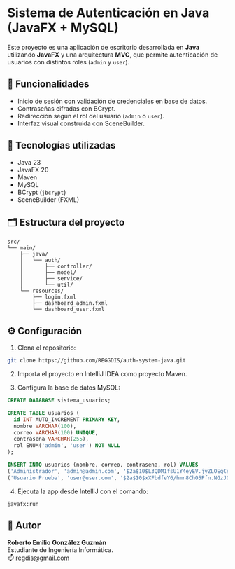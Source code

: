 # Sistema de Autenticación en Java (JavaFX + MySQL)

Este proyecto es una aplicación de escritorio desarrollada en **Java** utilizando **JavaFX** y una arquitectura **MVC**, que permite autenticación de usuarios con distintos roles (`admin` y `user`).

## 🔐 Funcionalidades
- Inicio de sesión con validación de credenciales en base de datos.
- Contraseñas cifradas con BCrypt.
- Redirección según el rol del usuario (`admin` o `user`).
- Interfaz visual construida con SceneBuilder.

## 🧰 Tecnologías utilizadas
- Java 23
- JavaFX 20
- Maven
- MySQL
- BCrypt (`jbcrypt`)
- SceneBuilder (FXML)

## 🗂️ Estructura del proyecto

```
src/
└── main/
    ├── java/
    │   └── auth/
    │       ├── controller/
    │       ├── model/
    │       ├── service/
    │       └── util/
    └── resources/
        ├── login.fxml
        ├── dashboard_admin.fxml
        └── dashboard_user.fxml
```

## ⚙️ Configuración

1. Clona el repositorio:
```bash
git clone https://github.com/REGGDIS/auth-system-java.git
```

2. Importa el proyecto en IntelliJ IDEA como proyecto Maven.

3. Configura la base de datos MySQL:

```sql
CREATE DATABASE sistema_usuarios;

CREATE TABLE usuarios (
  id INT AUTO_INCREMENT PRIMARY KEY,
  nombre VARCHAR(100),
  correo VARCHAR(100) UNIQUE,
  contrasena VARCHAR(255),
  rol ENUM('admin', 'user') NOT NULL
);

INSERT INTO usuarios (nombre, correo, contrasena, rol) VALUES
('Administrador', 'admin@admin.com', '$2a$10$L3QDM1fsU1Y4eyEV.jyZLOEqCsrSM/q4FQlpMG0NUAlfjL7gzN7d2', 'admin'),
('Usuario Prueba', 'user@user.com', '$2a$10$xXFbdfeY6/hmn8ChO5Pfn.NGzJO3fZ5WEfePyxVptlGQMeMtCyJk.', 'user');
```

4. Ejecuta la app desde IntelliJ con el comando:
```
javafx:run
```

## 🙋 Autor
**Roberto Emilio González Guzmán**  
Estudiante de Ingeniería Informática.  
📫 regdis@gmail.com